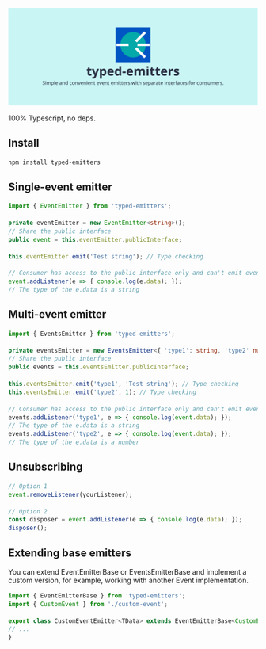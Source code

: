 ![typed-emitters | Simple and convenient event emitters with separate interfaces for consumers.](https://raw.githubusercontent.com/denvifer/typed-emitters/master/docs/image.png)

100% Typescript, no deps.

## Install

```bash
npm install typed-emitters
```

## Single-event emitter

```typescript
import { EventEmitter } from 'typed-emitters';

private eventEmitter = new EventEmitter<string>();
// Share the public interface
public event = this.eventEmitter.publicInterface;

this.eventEmitter.emit('Test string'); // Type checking

// Consumer has access to the public interface only and can't emit events
event.addListener(e => { console.log(e.data); });
// The type of the e.data is a string
```

## Multi-event emitter

```typescript
import { EventsEmitter } from 'typed-emitters';

private eventsEmitter = new EventsEmitter<{ 'type1': string, 'type2' number }>();
// Share the public interface
public events = this.eventsEmitter.publicInterface;

this.eventsEmitter.emit('type1', 'Test string'); // Type checking
this.eventsEmitter.emit('type2', 1); // Type checking

// Consumer has access to the public interface only and can't emit events
events.addListener('type1', e => { console.log(event.data); });
// The type of the e.data is a string
events.addListener('type2', e => { console.log(event.data); });
// The type of the e.data is a number
```

## Unsubscribing

```typescript
// Option 1
event.removeListener(yourListener);

// Option 2
const disposer = event.addListener(e => { console.log(e.data); });
disposer();
```

## Extending base emitters
You can extend EventEmitterBase or EventsEmitterBase and implement a custom version, for example, working with another Event implementation.

```typescript
import { EventEmitterBase } from 'typed-emitters';
import { CustomEvent } from './custom-event';

export class CustomEventEmitter<TData> extends EventEmitterBase<CustomEvent<TData>> {
// ...
}
```
